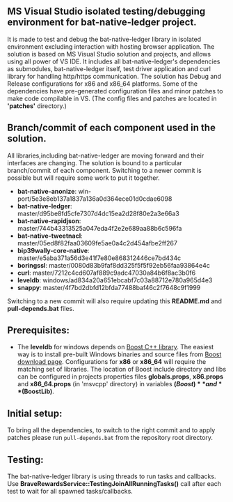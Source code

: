 ## MS Visual Studio isolated testing/debugging environment for bat-native-ledger project.

It is made to test and debug the bat-native-ledger library in isolated environment excluding interaction with hosting browser application. 
The solution is based on MS Visual Studio solution and projects, and allows using all power of VS IDE.
It includes all bat-native-ledger's dependencies as submodules, bat-native-ledger itself, test driver application and curl library for handling http/https communication. 
The solution has Debug and Release configurations for x86 and x86_64 platforms. 
Some of the dependencies have pre-generated configuration files and minor patches to make code compilable in VS. 
(The config files and patches are located in **'patches'** directory.)

## Branch/commit of each component used in the solution.  

All libraries,including bat-native-ledger are moving forward and their interfaces are changing. The solution is bound to a particular branch/commit of each component.
Switching to a newer commit is possible but will require some work to put it together.

* **bat-native-anonize**:  win-port/5e3e8eb137a1837a136a0d364ece01d0cdae6098
* **bat-native-ledger**: master/d95be8fd5cfe7307d4dc15ea2d28f80e2a3e66a3
* **bat-native-rapidjson**: master/744b43313525a047eda4f2e2e689aa88b6c596fa
* **bat-native-tweetnacl**: master/05ed8f82faa03609fe5ae0a4c2d454afbe2ff267
* **bip39wally-core-native**: master/e5aba371a56d3e41f7e80e868312446ce7bd434c 
* **boringssl**: master/0080d83b9faf8dd325f5f5f92eb56faa93864e4c 
* **curl**: master/7212c4cd607af889c9adc47030a84b6f8ac3b0f6 
* **leveldb**: windows/ad834a20a651ebcabf7c03a88712e780a965d4e3 
* **snappy**: master/4f7bd2dbfd12bfda77488baf46c2f7648c9f1999 

Switching to a new commit will also require updating this **README.md** and **pull-depends.bat** files.

## Prerequisites:

* The **leveldb** for windows depends on [Boost C++ library](https://www.boost.org/). The easiest way is to install pre-built Windows binaries and source files from [Boost download page](https://www.boost.org/users/download).
Configurations for **x86** or **x86_64** will require the matching set of libraries. The location of Boost include directory and libs can be configured in projects properties files **globals.props**, **x86.props** and **x86_64.props** (in 'msvcpp' directory) in variables **$(Boost)** and **$(BoostLib)**.

## Initial setup:

To bring all the dependencies, to switch to the right commit and to apply patches please run `pull-depends.bat` from the repository root directory. 

## Testing:

The bat-native-ledger library is using threads to run tasks and callbacks. 
Use **BraveRewardsService::TestingJoinAllRunningTasks()** call after each test to wait for all spawned tasks/callbacks.
